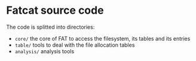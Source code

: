 Fatcat source code
==================

The code is splitted into directories:

* `core/` the core of FAT to access the filesystem, its tables
  and its entries
* `table/` tools to deal with the file allocation tables
* `analysis/` analysis tools


